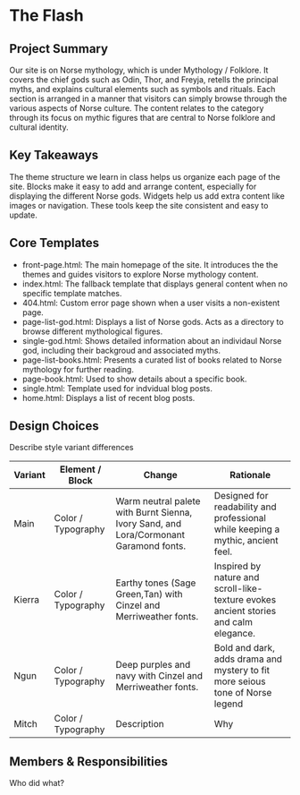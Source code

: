 # The Flash

## Project Summary

Our site is on Norse mythology, which is under Mythology / Folklore. It covers the chief gods such as Odin, Thor, and Freyja, retells the principal myths, and explains cultural elements such as symbols and rituals. Each section is arranged in a manner that visitors can simply browse through the various aspects of Norse culture. The content relates to the category through its focus on mythic figures that are central to Norse folklore and cultural identity.

## Key Takeaways
The theme structure we learn in class helps us organize each page of the site. Blocks make it easy to add and arrange content, especially for displaying the different Norse gods. Widgets help us add extra content like images or navigation. These tools keep the site consistent and easy to update.


## Core Templates

  - front-page.html:
    The main homepage of the site. It introduces the the themes and guides visitors to explore Norse mythology content.
  - index.html:
    The fallback template that displays general content when no specific template matches.
  - 404.html:
    Custom error page shown when a user visits a non-existent page.
  - page-list-god.html:
    Displays a list of Norse gods. Acts as a directory to browse different mythological figures.
  - single-god.html:
    Shows detailed information about an individaul Norse god, including their backgroud and associated myths.
  - page-list-books.html:
    Presents a curated list of books related to Norse mythology for further reading.
  - page-book.html:
     Used to show details about a specific book. 
  - single.html:
    Template used for indvidual blog posts.
  - home.html:
   Displays a list of recent blog posts.


## Design Choices

Describe style variant differences

| Variant | Element / Block             | Change          | Rationale          |
| ------- | --------------------------- | --------------- | ------------------ |
| Main    | Color / Typography          | Warm neutral palete with Burnt Sienna, Ivory Sand, and Lora/Cormonant Garamond fonts.    | Designed for readability and  professional while keeping a mythic, ancient  feel.           |
| Kierra   | Color / Typography              | Earthy tones (Sage Green,Tan) with Cinzel and Merriweather fonts.   | Inspired by nature and scroll-like-texture evokes ancient stories and calm elegance.             |
| Ngun   | Color / Typography             | Deep purples and navy with Cinzel and Merriweather fonts.    |    Bold and dark, adds drama and mystery to fit more seious tone of Norse legend     |
| Mitch   | Color / Typography             | Description     | Why                |

## Members & Responsibilities

Who did what?